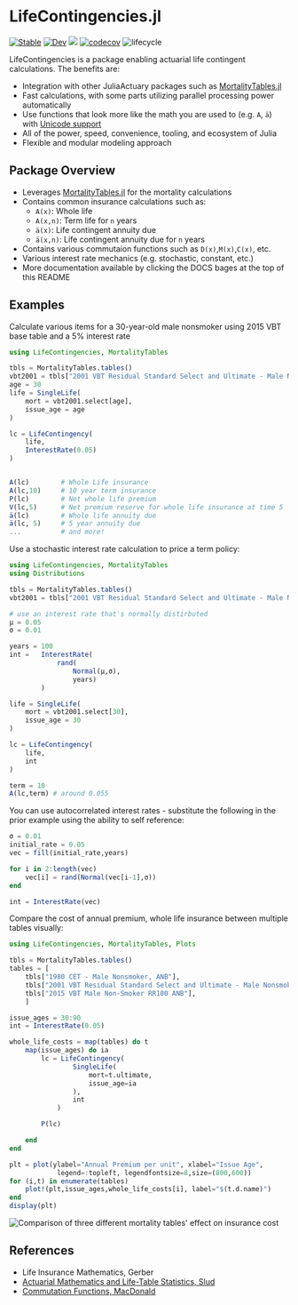 # LifeContingencies.jl

[![Stable](https://img.shields.io/badge/docs-stable-blue.svg)](https://JuliaActuary.github.io/LifeContingencies.jl/stable/) 
[![Dev](https://img.shields.io/badge/docs-dev-blue.svg)](https://JuliaActuary.github.io/LifeContingencies.jl/dev/)
![](https://github.com/JuliaActuary/LifeContingencies.jl/workflows/CI/badge.svg)
[![codecov](https://codecov.io/gh/JuliaActuary/LifeContingencies.jl/branch/master/graph/badge.svg)](https://codecov.io/gh/JuliaActuary/LifeContingencies.jl)
![lifecycle](https://img.shields.io/badge/LifeCycle-Developing-yellow)

LifeContingencies is a package enabling actuarial life contingent calculations.
The benefits are:

- Integration with other JuliaActuary packages such as [MortalityTables.jl](https://github.com/JuliaActuary/MortalityTables.jl)
- Fast calculations, with some parts utilizing parallel processing power automatically
- Use functions that look more like the math you are used to (e.g. `A`, `ä`)
with [Unicode support](https://docs.julialang.org/en/v1/manual/unicode-input/index.html)
- All of the power, speed, convenience, tooling, and ecosystem of Julia
- Flexible and modular modeling approach

## Package Overview

- Leverages [MortalityTables.jl](https://github.com/JuliaActuary/MortalityTables.jl) for
the mortality calculations
- Contains common insurance calculations such as:
    - `A(x)`: Whole life
    - `A(x,n)`: Term life for `n` years
    - `ä(x)`: Life contingent annuity due
    - `ä(x,n)`: Life contingent annuity due for `n` years
- Contains various commutaion functions such as `D(x)`,`M(x)`,`C(x)`, etc.
- Various interest rate mechanics (e.g. stochastic, constant, etc.)
- More documentation available by clicking the DOCS bages at the top of this README

## Examples

Calculate various items for a 30-year-old male nonsmoker using 2015 VBT base table and a 5% interest rate

```julia
using LifeContingencies, MortalityTables

tbls = MortalityTables.tables()
vbt2001 = tbls["2001 VBT Residual Standard Select and Ultimate - Male Nonsmoker, ANB"]
age = 30
life = SingleLife(
    mort = vbt2001.select[age],
    issue_age = age
)

lc = LifeContingency(
    life,
    InterestRate(0.05)
)


A(lc)        # Whole Life insurance
A(lc,10)     # 10 year term insurance
P(lc)        # Net whole life premium 
V(lc,5)      # Net premium reserve for whole life insurance at time 5
ä(lc)        # Whole life annuity due
ä(lc, 5)     # 5 year annuity due
...          # and more!
```

Use a stochastic interest rate calculation to price a term policy:

```julia
using LifeContingencies, MortalityTables
using Distributions

tbls = MortalityTables.tables()
vbt2001 = tbls["2001 VBT Residual Standard Select and Ultimate - Male Nonsmoker, ANB"]

# use an interest rate that's normally distirbuted
μ = 0.05
σ = 0.01

years = 100
int =   InterestRate(
            rand(
                Normal(μ,σ),
                years)
        )

life = SingleLife(
    mort = vbt2001.select[30],
    issue_age = 30
)

lc = LifeContingency(
    life,
    int
)

term = 10
A(lc,term) # around 0.055
```

You can use autocorrelated interest rates - substitute the following in the prior example
using the ability to self reference:

```julia
σ = 0.01
initial_rate = 0.05
vec = fill(initial_rate,years)

for i in 2:length(vec)
    vec[i] = rand(Normal(vec[i-1],σ))
end

int = InterestRate(vec)
```

Compare the cost of annual premium, whole life insurance between multiple tables visually:

```julia
using LifeContingencies, MortalityTables, Plots

tbls = MortalityTables.tables()
tables = [
    tbls["1980 CET - Male Nonsmoker, ANB"],
    tbls["2001 VBT Residual Standard Select and Ultimate - Male Nonsmoker, ANB"],
    tbls["2015 VBT Male Non-Smoker RR100 ANB"],
    ]

issue_ages = 30:90
int = InterestRate(0.05)

whole_life_costs = map(tables) do t
    map(issue_ages) do ia
        lc = LifeContingency(
                SingleLife(
                    mort=t.ultimate,
                    issue_age=ia
                ),
                int
            )

        P(lc)

    end
end

plt = plot(ylabel="Annual Premium per unit", xlabel="Issue Age",
            legend=:topleft, legendfontsize=8,size=(800,600))
for (i,t) in enumerate(tables)
    plot!(plt,issue_ages,whole_life_costs[i], label="$(t.d.name)")
end
display(plt)
```
![Comparison of three different mortality tables' effect on insurance cost](https://user-images.githubusercontent.com/711879/85190836-cb539800-b281-11ea-96b0-e3f3eab59449.png)



## References

- Life Insurance Mathematics, Gerber
- [Actuarial Mathematics and Life-Table Statistics, Slud](http://www2.math.umd.edu/~slud/s470/BookChaps/Chp6.pdf)
- [Commutation Functions, MacDonald](http://www.macs.hw.ac.uk/~angus/papers/eas_offprints/commfunc.pdf)
